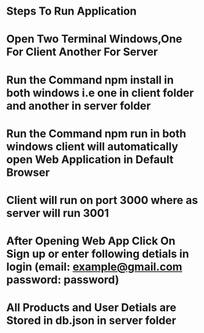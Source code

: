 # Steps To Run Application
# Open Two Terminal Windows,One For Client Another For Server
# Run the Command npm install in both windows i.e one in client folder and another in server folder
# Run the Command npm run in both windows client will automatically open Web Application in Default Browser
# Client will run on port 3000 where as server will run 3001
# After Opening Web App Click On Sign up or enter following detials in login (email: example@gmail.com password: password)
# All Products and User Detials are Stored in db.json in server folder